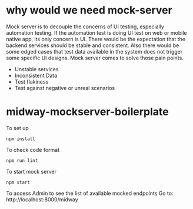 # why would we need mock-server
Mock server is to decouple the concerns of UI testing, especially automation testing. If the automation test is doing UI test on web or mobile native app, its only concern is UI. There would be the expectation that the backend services should be stable and consistent. Also there would be some edged cases that test data available in the system does not trigger some specific UI designs. Mock server comes to solve those pain points.
- Unstable services 
- Inconsistent Data
- Test flakiness
- Test against negative or unreal scenarios

# midway-mockserver-boilerplate

To set up
```
npm install
```

To check code format
```
npm run lint
```

To start mock server
```
npm start
```

To access Admin to see the list of available mocked endpoints
Go to: http://localhost:8000/midway
